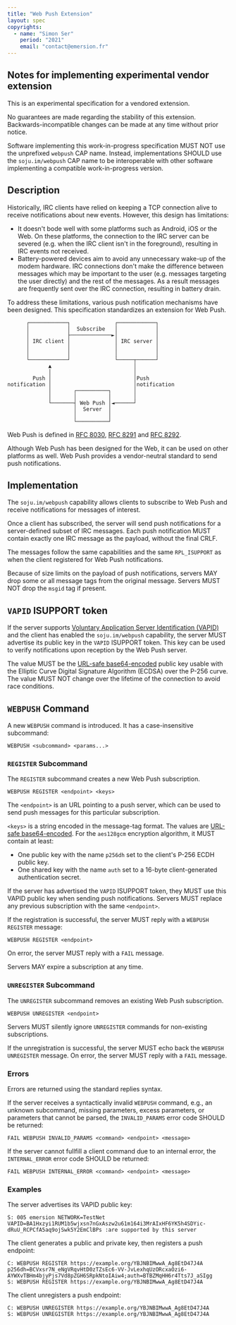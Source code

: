 ```yaml
---
title: "Web Push Extension"
layout: spec
copyrights:
  - name: "Simon Ser"
    period: "2021"
    email: "contact@emersion.fr"
---
```


## Notes for implementing experimental vendor extension

This is an experimental specification for a vendored extension.

No guarantees are made regarding the stability of this extension. Backwards-incompatible changes can be made at any time without prior notice.

Software implementing this work-in-progress specification MUST NOT use the unprefixed `webpush` CAP name. Instead, implementations SHOULD use the `soju.im/webpush` CAP name to be interoperable with other software implementing a compatible work-in-progress version.

## Description

Historically, IRC clients have relied on keeping a TCP connection alive to receive notifications about new events. However, this design has limitations:

- It doesn't bode well with some platforms such as Android, iOS or the Web. On these platforms, the connection to the IRC server can be severed (e.g. when the IRC client isn't in the foreground), resulting in IRC events not received.
- Battery-powered devices aim to avoid any unnecessary wake-up of the modem hardware. IRC connections don't make the difference between messages which may be important to the user (e.g. messages targeting the user directly) and the rest of the messages. As a result messages are frequently sent over the IRC connection, resulting in battery drain.

To address these limitations, various push notification mechanisms have been designed. This specification standardizes an extension for Web Push.

```
      ┌────────────┐              ┌────────────┐
      │            │  Subscribe   │            │
      │            ├─────────────►│            │
      │ IRC client │              │ IRC server │
      │            │              │            │
      │            │              │            │
      └────────────┘              └─────┬──────┘
             ▲                          │
             │                          │
        Push │                          │Push
notification │                          │notification
             │       ┌──────────┐       │
             │       │          │       │
             └───────┤ Web Push │◄──────┘
                     │  Server  │
                     │          │
                     └──────────┘
```

Web Push is defined in [RFC 8030], [RFC 8291] and [RFC 8292].

Although Web Push has been designed for the Web, it can be used on other platforms as well. Web Push provides a vendor-neutral standard to send push notifications.

## Implementation

The `soju.im/webpush` capability allows clients to subscribe to Web Push and receive notifications for messages of interest.

Once a client has subscribed, the server will send push notifications for a server-defined subset of IRC messages. Each push notification MUST contain exactly one IRC message as the payload, without the final CRLF.

The messages follow the same capabilities and the same `RPL_ISUPPORT` as when the client registered for Web Push notifications.

Because of size limits on the payload of push notifications, servers MAY drop some or all message tags from the original message. Servers MUST NOT drop the `msgid` tag if present.

## `VAPID` ISUPPORT token

If the server supports [Voluntary Application Server Identification (VAPID)][RFC 8292] and the client has enabled the `soju.im/webpush` capability, the server MUST advertise its public key in the `VAPID` ISUPPORT token. This key can be used to verify notifications upon reception by the Web Push server.

The value MUST be the [URL-safe base64-encoded][RFC 4648 section 5] public key usable with the Elliptic Curve Digital Signature Algorithm (ECDSA) over the P-256 curve. The value MUST NOT change over the lifetime of the connection to avoid race conditions.

## `WEBPUSH` Command

A new `WEBPUSH` command is introduced. It has a case-insensitive subcommand:

    WEBPUSH <subcommand> <params...>

### `REGISTER` Subcommand

The `REGISTER` subcommand creates a new Web Push subscription.

    WEBPUSH REGISTER <endpoint> <keys>

The `<endpoint>` is an URL pointing to a push server, which can be used to send push messages for this particular subscription.

`<keys>` is a string encoded in the message-tag format. The values are [URL-safe base64-encoded][RFC 4648 section 5]. For the `aes128gcm` encryption algorithm, it MUST contain at least:

- One public key with the name `p256dh` set to the client's P-256 ECDH public key.
- One shared key with the name `auth` set to a 16-byte client-generated authentication secret.

If the server has advertised the `VAPID` ISUPPORT token, they MUST use this VAPID public key when sending push notifications. Servers MUST replace any previous subscription with the same `<endpoint>`.

If the registration is successful, the server MUST reply with a `WEBPUSH REGISTER` message:

    WEBPUSH REGISTER <endpoint>

On error, the server MUST reply with a `FAIL` message.

Servers MAY expire a subscription at any time.

### `UNREGISTER` Subcommand

The `UNREGISTER` subcommand removes an existing Web Push subscription.

    WEBPUSH UNREGISTER <endpoint>

Servers MUST silently ignore `UNREGISTER` commands for non-existing subscriptions.

If the unregistration is successful, the server MUST echo back the `WEBPUSH UNREGISTER` message. On error, the server MUST reply with a `FAIL` message.

### Errors

Errors are returned using the standard replies syntax.

If the server receives a syntactically invalid `WEBPUSH` command, e.g., an unknown subcommand, missing parameters, excess parameters, or parameters that cannot be parsed, the `INVALID_PARAMS` error code SHOULD be returned:

```
FAIL WEBPUSH INVALID_PARAMS <command> <endpoint> <message>
```

If the server cannot fullfill a client command due to an internal error, the `INTERNAL_ERROR` error code SHOULD be returned:

```
FAIL WEBPUSH INTERNAL_ERROR <command> <endpoint> <message>
```

### Examples

The server advertises its VAPID public key:

```
S: 005 emersion NETWORK=TestNet VAPID=BA1Hxzyi1RUM1b5wjxsn7nGxAszw2u61m164i3MrAIxHF6YK5h4SDYic-dRuU_RCPCfA5aq9ojSwk5Y2EmClBPs :are supported by this server
```

The client generates a public and private key, then registers a push endpoint:

```
C: WEBPUSH REGISTER https://example.org/YBJNBIMwwA_Ag8EtD47J4A p256dh=BCVxsr7N_eNgVRqvHtD0zTZsEc6-VV-JvLexhqUzORcxaOzi6-AYWXvTBHm4bjyPjs7Vd8pZGH6SRpkNtoIAiw4;auth=BTBZMqHH6r4Tts7J_aSIgg
S: WEBPUSH REGISTER https://example.org/YBJNBIMwwA_Ag8EtD47J4A
```

The client unregisters a push endpoint:

```
C: WEBPUSH UNREGISTER https://example.org/YBJNBIMwwA_Ag8EtD47J4A
S: WEBPUSH UNREGISTER https://example.org/YBJNBIMwwA_Ag8EtD47J4A
```

[RFC 8030]: https://datatracker.ietf.org/doc/html/rfc8030
[RFC 8291]: https://datatracker.ietf.org/doc/html/rfc8291
[RFC 8292]: https://datatracker.ietf.org/doc/html/rfc8292
[RFC 4648 section 5]: https://www.rfc-editor.org/rfc/rfc4648.html#section-5
